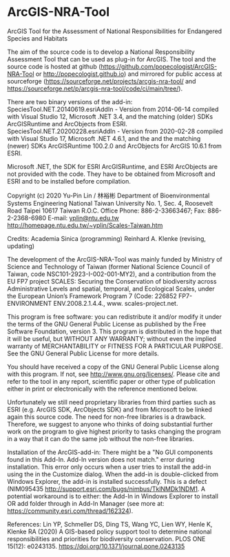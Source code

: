 # ArcGIS-NRA-Tool
ArcGIS Tool for the Assessment of National Responsibilities for Endangered Species and Habitats

The aim of the source code is to develop a National Responsibility Assessment Tool that can be used as plug-in for ArcGIS. The tool and the source code is hosted at github (https://github.com/popecologist/ArcGIS-NRA-Tool or http://popecologist.github.io) and mirrored for public access at sourceforge (https://sourceforge.net/projects/arcgis-nra-tool/ and https://sourceforge.net/p/arcgis-nra-tool/code/ci/main/tree/). 

There are two binary versions of the add-in:
SpeciesTool.NET.20140619.esriAddIn - Version from 2014-06-14 compiled with Visual Studio 12, Microsoft .NET 3.4, and the matching (older) SDKs ArcGISRuntime and ArcObjects from ESRI.
SpeciesTool.NET.20200228.esriAddIn -  Version from 2020-02-28 compiled with Visual Studio 17, Microsoft .NET 4.6.1, and the and the matching (newer) SDKs ArcGISRuntime 100.2.0 and ArcObjects for ArcGIS 10.6.1 from ESRI.

Microsoft .NET, the SDK for ESRI ArcGISRuntime, and ESRI ArcObjects are not provided with the code. They have to be obtained from Microsoft and ESRI and to be installed before compilation.

Copyright (c) 2020 Yu-Pin Lin / 林裕彬
Department of Bioenvironmental Systems Engineering
National Taiwan University
No. 1, Sec. 4, Roosevelt Road
Taipei
10617 Taiwan
R.O.C.
Office Phone: 886-2-33663467; Fax: 886-2-2368-6980
E-mail: yplin@ntu.edu.tw
http://homepage.ntu.edu.tw/~yplin/Scales-Taiwan.htm

Credits:
   Academia Sinica (programming)
   Reinhard A. Klenke (revising, updating)

The development of the ArcGIS-NRA-Tool was mainly funded by Ministry of Science and Technology of Taiwan (former National Science Council of Taiwan, code NSC101-2923-I-002-001-MY2), and a contribution from the EU FP7 project SCALES: Securing the Conservation of biodiversity across Administrative Levels and spatial, temporal, and Ecological Scales, under the European Union’s Framework Program 7 (Code: 226852 FP7-ENVIRONMENT ENV.2008.2.1.4.4., www. scales-project.net.

This program is free software: you can redistribute it and/or modify it under the terms of the GNU General Public License as published by the Free Software Foundation, version 3. This program is distributed in the hope that it will be useful, but WITHOUT ANY WARRANTY; without even the implied warranty of MERCHANTABILITY or FITNESS FOR A PARTICULAR PURPOSE. See the GNU General Public License for more details.

You should have received a copy of the GNU General Public License along with this program. If not, see <http://www.gnu.org/licenses/>. Please cite and refer to the tool in any report, scientific paper or other type of publication either in print or electronically with the reference mentioned below.

Unfortunately we still need proprietary libraries from third parties such as ESRI (e.g. ArcGIS SDK, ArcObjects SDK) and from Microsoft to be linked again this source code. The need for non-free libraries is a drawback. Therefore, we suggest to anyone who thinks of doing substantial further work on the program to give highest priority to tasks changing the program in a way that it can do the same job without the non-free libraries.

Installation of the ArcGIS-add-in:
There might be a "No GUI components found in this Add-In. Add-In version does not match." error during installation. This error only occurs when a user tries to install the add-in using the <Add From File button> in the Customize dialog. When the add-in is double-clicked from Windows Explorer, the add-in is installed successfully. This is a defect (NIM095435 http://support.esri.com/bugs/nimbus/TklNMDk1NDM1. A potential workaround is to either: <Double click> the Add-In in Windows Explorer to install OR add folder through <options> in Add-In Manager (see more at: https://community.esri.com/thread/162324).

References:
Lin YP, Schmeller DS, Ding TS, Wang YC, Lien WY, Henle K, Klenke RA (2020) A GIS-based policy support tool to determine national responsibilities and priorities for biodiversity conservation. PLOS ONE 15(12): e0243135. https://doi.org/10.1371/journal.pone.0243135
